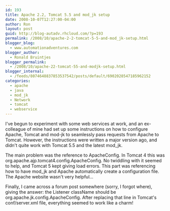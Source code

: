 ```yaml
---
id: 193
title: Apache 2.2, Tomcat 5.5 and mod_jk setup
date: 2008-10-07T12:27:00-04:00
author: Ron
layout: post
guid: http://blog-autadv.rhcloud.com/?p=193
permalink: /2008/10/apache-2-2-tomcat-5-5-and-mod_jk-setup.html
blogger_blog:
  - www.automationadventures.com
blogger_author:
  - Ronald Bruintjes
blogger_permalink:
  - /2008/10/apache-22-tomcat-55-and-modjk-setup.html
blogger_internal:
  - /feeds/8074648837853537542/posts/default/6902028547185962152
categories:
  - apache
  - java
  - mod_jk
  - Network
  - tomcat
  - webservice
---
```

I've begun to experiment with some web services at work, and an ex-colleague of mine had set up some instructions on how to configure Apache, Tomcat and mod-jk to seamlessly pass requests from Apache to Tomcat. However, the instructions were written a major version ago, and didn't quite work with Tomcat 5.5 and the latest mod_jk.

The main problem was the reference to ApacheConfig. In Tomcat 4 this was org.apache.ajp.tomcat4.config.ApacheConfig. No twiddling with it seemed to help, and Tomcat 5 kept giving load errors. This part was referencing how to have mod_jk and Apache automatically create a configuration file. The Apache website wasn't very helpful...

Finally, I came across a forum post somewhere (sorry, I forgot where), giving the answer: the Listener className should be org.apache.jk.config.ApacheConfig. After replacing that line in Tomcat's conf/server.xml file, everything seemed to work like a charm!